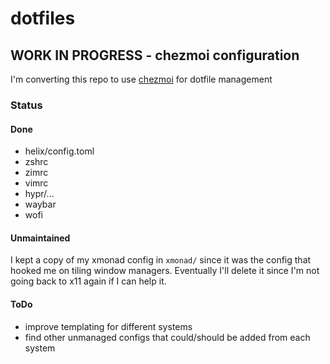 # dotfiles


## WORK IN PROGRESS - chezmoi configuration
I'm converting this repo to use [chezmoi](https://www.chezmoi.io/) for dotfile management

### Status
#### Done
* helix/config.toml
* zshrc
* zimrc
* vimrc
* hypr/... 
* waybar
* wofi

#### Unmaintained
I kept a copy of my xmonad config in `xmonad/` since it was the config that hooked me on tiling window managers. Eventually I'll delete it since I'm not going back to x11 again if I can help it.

#### ToDo
* improve templating for different systems
* find other unmanaged configs that could/should be added from each system

